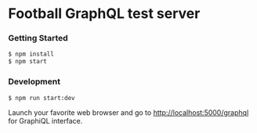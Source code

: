 # Football GraphQL test server

### Getting Started

```sh
$ npm install
$ npm start
```

### Development

```sh
$ npm run start:dev
```

Launch your favorite web browser and go to [http://localhost:5000/graphql](http://localhost:5000/graphql) for GraphiQL interface.
